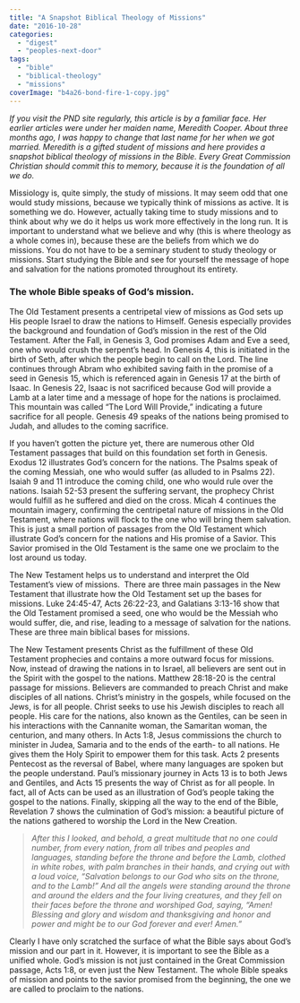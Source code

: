 ```yaml
---
title: "A Snapshot Biblical Theology of Missions"
date: "2016-10-28"
categories: 
  - "digest"
  - "peoples-next-door"
tags: 
  - "bible"
  - "biblical-theology"
  - "missions"
coverImage: "b4a26-bond-fire-1-copy.jpg"
---
```


_If you visit the PND site regularly, this article is by a familiar face. Her earlier articles were under her maiden name, Meredith Cooper. About three months ago, I was happy to change that last name for her when we got married. Meredith is a gifted student of missions and here provides a snapshot biblical theology of missions in the Bible. Every Great Commission Christian should commit this to memory, because it is the foundation of all we do._

Missiology is, quite simply, the study of missions. It may seem odd that one would study missions, because we typically think of missions as active. It is something we do. However, actually taking time to study missions and to think about why we do it helps us work more effectively in the long run. It is important to understand what we believe and why (this is where theology as a whole comes in), because these are the beliefs from which we do missions. You do not have to be a seminary student to study theology or missions. Start studying the Bible and see for yourself the message of hope and salvation for the nations promoted throughout its entirety.

### The whole Bible speaks of God’s mission.

The Old Testament presents a centripetal view of missions as God sets up His people Israel to draw the nations to Himself. Genesis especially provides the background and foundation of God’s mission in the rest of the Old Testament. After the Fall, in Genesis 3, God promises Adam and Eve a seed, one who would crush the serpent’s head. In Genesis 4, this is initiated in the birth of Seth, after which the people begin to call on the Lord. The line continues through Abram who exhibited saving faith in the promise of a seed in Genesis 15, which is referenced again in Genesis 17 at the birth of Isaac. In Genesis 22, Isaac is not sacrificed because God will provide a Lamb at a later time and a message of hope for the nations is proclaimed. This mountain was called “The Lord Will Provide,” indicating a future sacrifice for all people. Genesis 49 speaks of the nations being promised to Judah, and alludes to the coming sacrifice.

If you haven’t gotten the picture yet, there are numerous other Old Testament passages that build on this foundation set forth in Genesis. Exodus 12 illustrates God’s concern for the nations. The Psalms speak of the coming Messiah, one who would suffer (as alluded to in Psalms 22). Isaiah 9 and 11 introduce the coming child, one who would rule over the nations. Isaiah 52-53 present the suffering servant, the prophecy Christ would fulfill as he suffered and died on the cross. Micah 4 continues the mountain imagery, confirming the centripetal nature of missions in the Old Testament, where nations will flock to the one who will bring them salvation. This is just a small portion of passages from the Old Testament which illustrate God’s concern for the nations and His promise of a Savior. This Savior promised in the Old Testament is the same one we proclaim to the lost around us today.

The New Testament helps us to understand and interpret the Old Testament’s view of missions.  There are three main passages in the New Testament that illustrate how the Old Testament set up the bases for missions. Luke 24:45-47, Acts 26:22-23, and Galatians 3:13-16 show that the Old Testament promised a seed, one who would be the Messiah who would suffer, die, and rise, leading to a message of salvation for the nations. These are three main biblical bases for missions.

The New Testament presents Christ as the fulfillment of these Old Testament prophecies and contains a more outward focus for missions. Now, instead of drawing the nations in to Israel, all believers are sent out in the Spirit with the gospel to the nations. Matthew 28:18-20 is the central passage for missions. Believers are commanded to preach Christ and make disciples of all nations. Christ’s ministry in the gospels, while focused on the Jews, is for all people. Christ seeks to use his Jewish disciples to reach all people. His care for the nations, also known as the Gentiles, can be seen in his interactions with the Cannanite woman, the Samaritan woman, the centurion, and many others. In Acts 1:8, Jesus commissions the church to minister in Judea, Samaria and to the ends of the earth- to all nations. He gives them the Holy Spirit to empower them for this task. Acts 2 presents Pentecost as the reversal of Babel, where many languages are spoken but the people understand. Paul’s missionary journey in Acts 13 is to both Jews and Gentiles, and Acts 15 presents the way of Christ as for all people. In fact, all of Acts can be used as an illustration of God’s people taking the gospel to the nations. Finally, skipping all the way to the end of the Bible, Revelation 7 shows the culmination of God’s mission: a beautiful picture of the nations gathered to worship the Lord in the New Creation.

> _After this I looked, and behold, a great multitude that no one could number, from every nation, from all tribes and peoples and languages, standing before the throne and before the Lamb, clothed in white robes, with palm branches in their hands, and crying out with a loud voice, “Salvation belongs to our God who sits on the throne, and to the Lamb!” And all the angels were standing around the throne and around the elders and the four living creatures, and they fell on their faces before the throne and worshiped God, saying, “Amen! Blessing and glory and wisdom and thanksgiving and honor and power and might be to our God forever and ever! Amen.”_

Clearly I have only scratched the surface of what the Bible says about God’s mission and our part in it. However, it is important to see the Bible as a unified whole. God’s mission is not just contained in the Great Commission passage, Acts 1:8, or even just the New Testament. The whole Bible speaks of mission and points to the savior promised from the beginning, the one we are called to proclaim to the nations.
